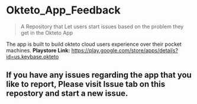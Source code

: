 # Okteto_App_Feedback
> A Repository that Let users start issues based on the problem they get in the Okteto App

The app is built to build okteto cloud users experience over their pocket machines.
**Playstore Link:** https://play.google.com/store/apps/details?id=us.keybase.okteto 

## If you have any issues regarding the app that you like to report, Please visit Issue tab on this repostory and start a new issue.
